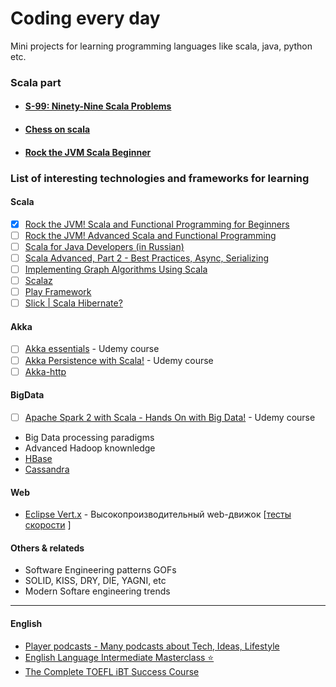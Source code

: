 # Coding every day

Mini projects for learning programming languages like scala, java, python etc.

### Scala part

- #### [S-99: Ninety-Nine Scala Problems](scala-learn/)
- #### [Chess on scala](scala-chess/)
- #### [Rock the JVM Scala Beginner](rock-the-jvm-scala-beginner/)

### List of interesting technologies and frameworks for learning

#### Scala
- [X] [Rock the JVM! Scala and Functional Programming for Beginners](https://www.udemy.com/rock-the-jvm-scala-for-beginners)
- [ ] [Rock the JVM! Advanced Scala and Functional Programming](https://www.udemy.com/advanced-scala/)
- [ ] [Scala for Java Developers (in Russian)](https://www.udemy.com/scala-for-java-developers-ru)
- [ ] [Scala Advanced, Part 2 - Best Practices, Async, Serializing](https://www.udemy.com/scala-advanced-part-2/)
- [ ] [Implementing Graph Algorithms Using Scala](https://www.udemy.com/implementing-graph-algorithms-using-scala/)
- [ ] [Scalaz](http://eed3si9n.com/learning-scalaz/)
- [ ] [Play Framework](https://www.playframework.com/)
- [ ] [Slick | Scala Hibernate?](http://slick.lightbend.com/)

#### Akka
- [ ] [Akka essentials](https://www.udemy.com/akka-essentials/) - Udemy course
- [ ] [Akka Persistence with Scala!](https://www.udemy.com/akka-persistence/?couponCode=ROCKTHEJVM) - Udemy course
- [ ] [Akka-http](https://doc.akka.io/docs/akka-http/current/introduction.html)

#### BigData
- [ ] [Apache Spark 2 with Scala - Hands On with Big Data!](https://www.udemy.com/apache-spark-with-scala-hands-on-with-big-data/learn/v4/overview) - Udemy course
- Big Data processing paradigms
- Advanced Hadoop knownledge 
- [HBase](https://hbase.apache.org/)
- [Cassandra](http://cassandra.apache.org/)

#### Web
- [Eclipse Vert.x](https://vertx.io/) - Высокопроизводительный web-движок  [[тесты скорости](https://www.techempower.com/benchmarks/#section=data-r17&hw=ph&test=query) ]

#### Others & relateds
- Software Engineering patterns GOFs
- SOLID, KISS, DRY, DIE, YAGNI, etc
- Modern Softare engineering trends

***
#### English
- [Player podcasts - Many podcasts about Tech, Ideas, Lifestyle](https://player.fm/)
- [English Language Intermediate Masterclass ⭐](https://www.udemy.com/english-language-intermediate/learn/v4/overview)
- [The Complete TOEFL iBT Success Course](https://www.udemy.com/the-complete-toefl-ibt-success-course/)
